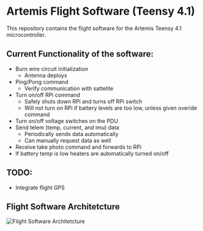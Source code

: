 # Artemis Flight Software (Teensy 4.1)
This repository contains the flight software for the Artemis Teensy 4.1 microcontroller.

## Current Functionality of the software:
* Burn wire circuit initialization
  * Antenna deploys
* Ping/Pong command
  * Verify communication with sattelite
* Turn on/off RPi command
  * Safely shuts down RPi and turns off RPi switch 
  * Will not turn on RPi if battery levels are too low, unless given overide command
* Turn on/off voltage switches on the PDU
* Send telem (temp, current, and imu) data
  * Periodically sends data automatically
  * Can manually request data as well 
* Receive take photo command and forwards to RPi
* If battery temp is low heaters are automatically turned on/off

## TODO: 
* Integrate flight GPS

## Flight Software Architetcture 

![Flight Software Architetcture](FSWArchitecture.png)
